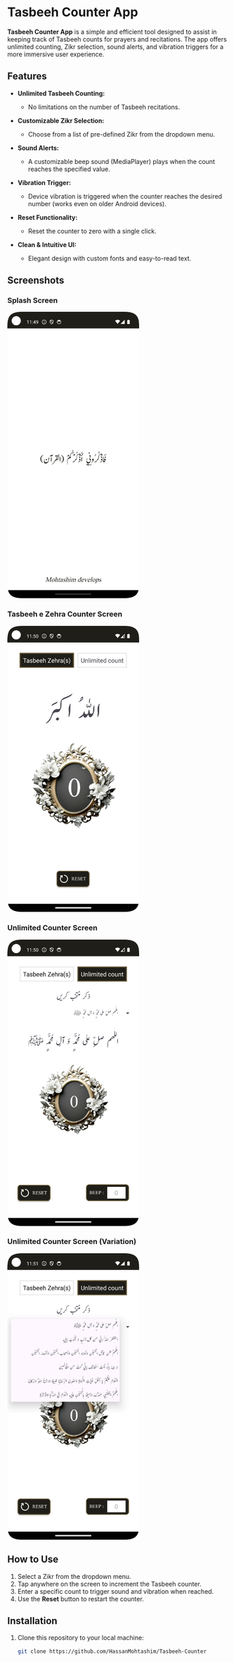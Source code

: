 # Tasbeeh Counter App

**Tasbeeh Counter App** is a simple and efficient tool designed to assist in keeping track of Tasbeeh counts for prayers and recitations. The app offers unlimited counting, Zikr selection, sound alerts, and vibration triggers for a more immersive user experience.

## Features

- **Unlimited Tasbeeh Counting:**
    - No limitations on the number of Tasbeeh recitations.

- **Customizable Zikr Selection:**
    - Choose from a list of pre-defined Zikr from the dropdown menu.

- **Sound Alerts:**
    - A customizable beep sound (MediaPlayer) plays when the count reaches the specified value.

- **Vibration Trigger:**
    - Device vibration is triggered when the counter reaches the desired number (works even on older Android devices).

- **Reset Functionality:**
    - Reset the counter to zero with a single click.

- **Clean & Intuitive UI:**
    - Elegant design with custom fonts and easy-to-read text.

## Screenshots

### Splash Screen
<img src="screenshots/splash_screen.png" alt="Splash Screen" width="300"/>

### Tasbeeh e Zehra Counter Screen
<img src="screenshots/tasbeeh_e_zehra_counter.png" alt="Tasbeeh Zehra Counter" width="300"/>

### Unlimited Counter Screen
<img src="screenshots/unlimited_counter.png" alt="Unlimited Counter" width="300"/>

### Unlimited Counter Screen (Variation)
<img src="screenshots/unlimited_counter_2.png" alt="Unlimited Counter 2" width="300"/>



## How to Use

1. Select a Zikr from the dropdown menu.
2. Tap anywhere on the screen to increment the Tasbeeh counter.
3. Enter a specific count to trigger sound and vibration when reached.
4. Use the **Reset** button to restart the counter.

## Installation

1. Clone this repository to your local machine:
   ```bash
   git clone https://github.com/HassanMohtashim/Tasbeeh-Counter
